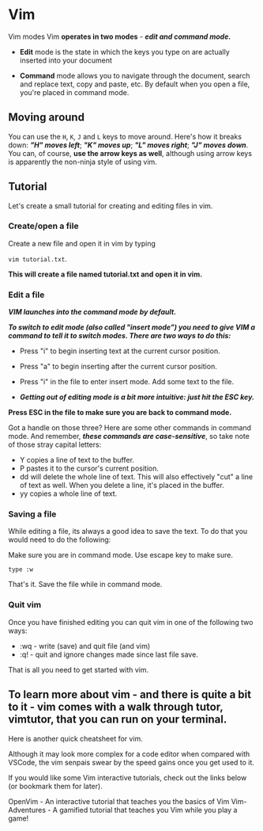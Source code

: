 # Vim
Vim modes
Vim **operates in two modes** - ***edit and command mode.*** 

* **Edit** mode is the state in which the keys you type on are actually inserted into your document

* **Command** mode allows you to navigate through the document, search and replace text, copy and paste, etc. By default when you open a file, you're placed in command mode.

## Moving around
You can use the ```H```, ```K```, ```J``` and ```L``` keys to move around. Here's how it breaks down: ***"H" moves left***; ***"K" moves up***; ***"L" moves right***; ***"J" moves down***. You can, of course, **use the arrow keys as well**, although using arrow keys is apparently the non-ninja style of using vim.

## Tutorial
Let's create a small tutorial for creating and editing files in vim.

### Create/open a file
Create a new file and open it in vim by typing 

```vim tutorial.txt```.

**This will create a file named tutorial.txt and open it in vim.**

### Edit a file
***VIM launches into the command mode by default.***

***To switch to edit mode (also called "insert mode") you need to give VIM a command to tell it to switch modes. There are two ways to do this:***
* Press "i" to begin inserting text at the current cursor position.
* Press "a" to begin inserting after the current cursor position.
* Press "i" in the file to enter insert mode. Add some text to the file.

* ***Getting out of editing mode is a bit more intuitive: just hit the ESC key.***

**Press ESC in the file to make sure you are back to command mode.**

Got a handle on those three? Here are some other commands in command mode. And remember, *****these commands are case-sensitive*****, so take note of those stray capital letters:

* Y copies a line of text to the buffer.
* P pastes it to the cursor's current position.
* dd will delete the whole line of text. This will also effectively "cut" a line of text as well. When you delete a line, it's placed in the buffer.
* yy copies a whole line of text.

### Saving a file
While editing a file, its always a good idea to save the text. To do that you would need to do the following:

Make sure you are in command mode. Use escape key to make sure.
```
type :w
```
That's it.
Save the file while in command mode.

### Quit vim
Once you have finished editing you can quit vim in one of the following two ways:

* :wq - write (save) and quit file (and vim)
* :q! - quit and ignore changes made since last file save.

That is all you need to get started with vim.

## To learn more about vim - and there is quite a bit to it - vim comes with a walk through tutor, vimtutor, that you can run on your terminal.

Here is another quick cheatsheet for vim.

Although it may look more complex for a code editor when compared with VSCode, the vim senpais swear by the speed gains once you get used to it.

If you would like some Vim interactive tutorials, check out the links below (or bookmark them for later).

OpenVim - An interactive tutorial that teaches you the basics of Vim
Vim-Adventures - A gamified tutorial that teaches you Vim while you play a game!